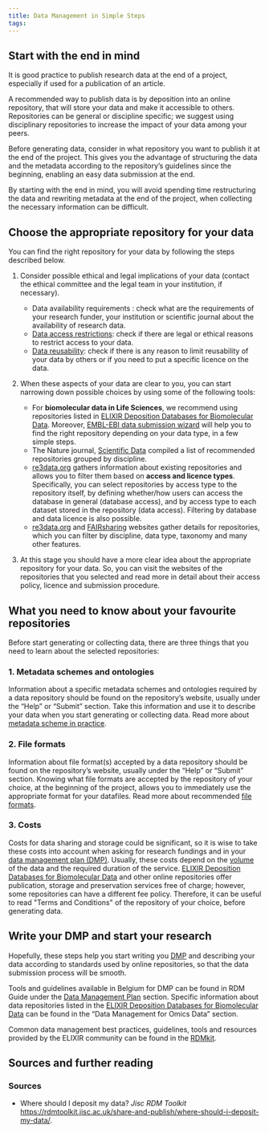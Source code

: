 ```yaml
---
title: Data Management in Simple Steps
tags:
---
```


## Start with the end in mind
It is good practice to publish research data at the end of a project, especially if used for a publication of an article.

A recommended way to publish data is by deposition into an online repository, that will store your data and make it accessible to others. Repositories can be general or discipline specific; we suggest using disciplinary repositories to increase the impact of your data among your peers.

Before generating data, consider in what repository you want to publish it at the end of the project. This gives you the advantage of structuring the data and the metadata according to the repository’s guidelines since the beginning, enabling an easy data submission at the end.

By starting with the end in mind, you will avoid spending time restructuring the data and rewriting metadata at the end of the project, when collecting the necessary information can be difficult.

## Choose the appropriate repository for your data
You can find the right repository for your data by following the steps described below.

1.  Consider possible ethical and legal implications of your data (contact the ethical committee and the legal team in your institution, if necessary).

    * Data availability requirements : check what are the requirements of your research funder, your institution or scientific journal about the availability of research data.
    * [Data access restrictions](data_publication): check if there are legal or ethical reasons to restrict access to your data.
    * [Data reusability](data_licences): check if there is any reason to limit reusability of your data by others or if you need to put a specific licence on the data.


2.  When these aspects of your data are clear to you, you can start narrowing down possible choices by using some of the following tools:
    * For **biomolecular data in Life Sciences**, we recommend using repositories listed in [ELIXIR Deposition Databases for Biomolecular Data](https://elixir-europe.org/platforms/data/elixir-deposition-databases). Moreover, [EMBL-EBI data submission wizard](https://www.ebi.ac.uk/submission/) will help you to find the right repository depending on your data type, in a few simple steps.
    * The Nature journal, [Scientific Data](https://www.nature.com/sdata/policies/repositories) compiled a list of recommended repositories grouped by discipline.
    * [re3data.org](https://www.re3data.org/search?query=) gathers information about existing repositories and allows you to filter them based on **access and licence types**. Specifically, you can select repositories by access type to the repository itself, by defining whether/how users can access the database in general (database access), and by access type to each dataset stored in the repository (data access). Filtering by database and data licence is also possible.
    * [re3data.org](https://www.re3data.org/search?query=) and [FAIRsharing](https://fairsharing.org/databases/) websites gather details for repositories, which you can filter by discipline, data type, taxonomy and many other features.


3. At this stage you should have a more clear idea about the appropriate repository for your data. So, you can visit the websites of the repositories that you selected and read more in detail about their access policy, licence and submission procedure.

## What you need to know about your favourite repositories
Before start generating or collecting data, there are three things that you need to learn about the selected repositories:

### 1. Metadata schemes and ontologies
Information about a specific metadata schemes and ontologies required by a data repository should be found on the repository’s website, usually under the “Help” or “Submit” section. Take this information and use it to describe your data when you start generating or collecting data. Read more about [metadata scheme in practice](metadata_in_practice).

### 2. File formats
Information about file format(s) accepted by a data repository should be found on the repository’s website, usually under the “Help” or “Submit” section. Knowing what file formats are accepted by the repository of your choice, at the beginning of the project, allows you to immediately use the appropriate format for your datafiles. Read more about recommended [file formats](file_formats).

### 3. Costs
Costs for data sharing and storage could be significant, so it is wise to take these costs into account when asking for research fundings and in your [data management plan (DMP)](about_DMP). Usually, these costs depend on the [volume](data_volume) of the data and the required duration of the service. [ELIXIR Deposition Databases for Biomolecular Data](https://elixir-europe.org/platforms/data/elixir-deposition-databases) and other online repositories offer publication, storage and preservation services free of charge; however, some repositories can have a different fee policy. Therefore, it can be useful to read "Terms and Conditions" of the repository of your choice, before generating data.

## Write your DMP and start your research
Hopefully, these steps help you start writing you [DMP](about_DMP) and describing your data according to standards used by online repositories, so that the data submission process will be smooth.

Tools and guidelines available in Belgium for DMP can be found in RDM Guide under the [Data Management Plan](about_DMP) section. Specific information about data repositories listed in the [ELIXIR Deposition Databases for Biomolecular Data](https://elixir-europe.org/platforms/data/elixir-deposition-databases) can be found in the “Data Management for Omics Data” section.

Common data management best practices, guidelines, tools and resources provided by the ELIXIR community can be found in the [RDMkit](https://rdmkit.elixir-europe.org/index.html).

## Sources and further reading
### Sources
* Where should I deposit my data? *Jisc RDM Toolkit* <https://rdmtoolkit.jisc.ac.uk/share-and-publish/where-should-i-deposit-my-data/>.
